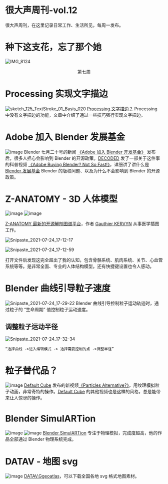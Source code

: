 # 很大声周刊-vol.12
很大声周刊，在这里记录日常工作、生活所见，每周一发布。

# 种下这支花，忘了那个她
![IMG_8124](https://user-images.githubusercontent.com/20842136/126862389-894652aa-7b96-4e2a-b34e-2b015d1af5da.jpeg)
<p align="center">第七周</p>

# Processing 实现文字描边
![sketch_125_TextStroke_01_Basis_020](https://user-images.githubusercontent.com/20842136/126862462-6597dfa8-b0d1-4c63-9a4f-905d05d65eb2.png)
[Processing 文字描边？](https://mp.weixin.qq.com/s?__biz=MzAxOTM5MzY1Ng==&mid=2648610294&idx=1&sn=2a279f0bc8743e7f1c09477708d54483&chksm=83ed88e1b49a01f75499650fe572ece3139c24be4ba95bd43d562d4963ba86430f945ed8c31c&token=678843335&lang=zh_CN#rd) Processing 中没有文字描边的功能，文章中介绍了通过一些技巧强行实现文字描边。

# Adobe 加入 Blender 发展基金
![image](https://user-images.githubusercontent.com/20842136/126862861-0164fb00-8666-43a9-939e-6de2719b52b3.png)
Blender 七月二十号的新闻 [《Adobe 加入 Blender 开发基金》](https://www.blender.org/press/adobe-joins-blender-development-fund/) 发布后，很多人担心会影响到 Blender 的开源政策。[DECODED](https://www.youtube.com/c/DECODEDVFX/about) 发了一部关于这件事的科普视频 [《Adobe Buying Blender? Not So Fast!》](https://www.youtube.com/watch?v=5CyDGc2Z_LQ&list=LL&index=4)，详细讲了讲什么是 [Blender 发展基金](https://fund.blender.org/) Blender 的版权问题、以及为什么不会影响到 Blender 的开源政策。

# Z-ANATOMY - 3D 人体模型
![image](https://user-images.githubusercontent.com/20842136/126863438-95680423-d7e2-4159-a4a7-31d572b1b916.png)
![image](https://user-images.githubusercontent.com/20842136/126863509-13af7b56-b8b7-453c-9ead-f26f295d3ad2.png)

[Z-ANATOMY 最新的开源解刨图谱平台](https://zh.z-anatomy.com/)，作者 [Gauthier KERVYN](https://zh.z-anatomy.com/about) 从事医学插图工作。

![Snipaste_2021-07-24_17-12-17](https://user-images.githubusercontent.com/20842136/126863815-e417ebf4-0662-4dec-a503-0e1b563359a6.png)

![Snipaste_2021-07-24_17-12-59](https://user-images.githubusercontent.com/20842136/126863832-48723855-f496-4252-8862-ba1a62840758.png)

打开文件后发现这完全超出了我的认知，包含骨骼系统、肌肉系统、关节、心血管系统等等。是非常全面、专业的人体结构模型。还有快捷键设置也令人感动。

# Blender 曲线引导粒子速度
![Snipaste_2021-07-24_17-29-22](https://user-images.githubusercontent.com/20842136/126864295-623e2842-4db9-4546-96dc-a375b4bfc90f.png)
Blender 曲线引导控制粒子运动轨迹时，通过粒子的 “生命周期” 值控制粒子运动速度。

## 调整粒子运动半径
![Snipaste_2021-07-24_17-32-34](https://user-images.githubusercontent.com/20842136/126864371-35f6c174-0db8-4ab6-82a0-a9e6e7878d36.png)

` “选择曲线 ->进入编辑模式 -> 选择需要控制的点 ->调整半径” `

# 粒子替代品？
![image](https://user-images.githubusercontent.com/20842136/126864592-40f6c1f4-956a-490c-ad26-1de19e0335a4.png)
[Default Cube](https://www.youtube.com/channel/UCdpWKLNfbROyoGPV46-zaUQ) 发布的新视频[《Particles Alternative?》](https://www.youtube.com/watch?v=UJ4rQXDXtPM&t=149s)，用纹理模拟粒子动画，非常奇特的操作。[Default Cube](https://www.youtube.com/channel/UCdpWKLNfbROyoGPV46-zaUQ) 的其他视频也是这样的风格，总是能带来让人惊讶的操作。

# Blender SimulARTion
![image](https://user-images.githubusercontent.com/20842136/126864815-6745d52d-4e04-4332-af92-b58c58d02b02.png)
![image](https://user-images.githubusercontent.com/20842136/126864697-5e9544e5-7edf-4cf4-913c-cf9768eceaec.png)
[Blender SimulARTion](https://www.youtube.com/channel/UCZe0uB2yIo5RDz_-_GlDK-w) 专注于物理模拟，完成度超高，他的作品全部通过 Blender 物理系统完成。

# DATAV - 地图 svg
![image](https://user-images.githubusercontent.com/20842136/126864476-501eb9bc-c1d3-47ab-a5e4-783a5cf22877.png)
[DATAV.Ggeoatlas](http://datav.aliyun.com/tools/atlas/index.html#&lat=31.87755764334002&lng=104.32617187499999&zoom=3)，可以下载全国各地 svg 格式地图素材。
